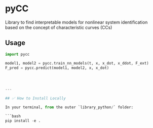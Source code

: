 # pyCC
Library to find interpretable models for nonlinear system identification based on the concept of characteristic curves (CCs)



## Usage

```python
import pycc

model1, model2 = pycc.train_nn_models(t, x, x_dot, x_ddot, F_ext)
F_pred = pycc.predict(model1, model2, x, x_dot)




---

## ✅ How to Install Locally

In your terminal, from the outer `library_python/` folder:

```bash
pip install -e .




